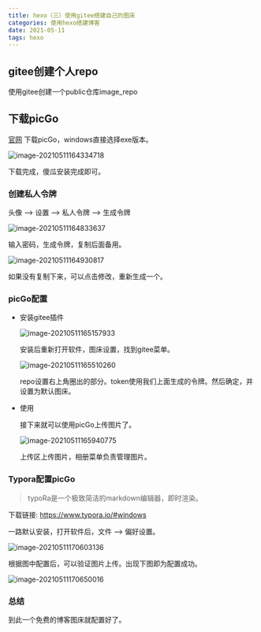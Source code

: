 ```yaml
---
title: hexo（三）使用gitee搭建自己的图床
categories: 使用hexo搭建博客
date: 2021-05-11
tags: hexo
---
```


## gitee创建个人repo

使用gitee创建一个public仓库image_repo

## 下载picGo

  [官网](https://molunerfinn.com/PicGo/) 下载picGo，windows直接选择exe版本。

![image-20210511164334718](https://gitee.com/ruocy/image_repo/raw/master/images/image-20210511164334718.png)

下载完成，傻瓜安装完成即可。

<!-- more -->

### 创建私人令牌

头像 --> 设置 --> 私人令牌 --> 生成令牌

![image-20210511164833637](https://gitee.com/ruocy/image_repo/raw/master/images/image-20210511164833637.png)

输入密码，生成令牌，复制后面备用。

![image-20210511164930817](https://gitee.com/ruocy/image_repo/raw/master/images/image-20210511164930817.png)

如果没有复制下来，可以点击修改，重新生成一个。

### picGo配置

+ 安装gitee插件

  ![image-20210511165157933](https://gitee.com/ruocy/image_repo/raw/master/images/image-20210511165157933.png)

  安装后重新打开软件，图床设置，找到gitee菜单。

  ![image-20210511165510260](https://gitee.com/ruocy/image_repo/raw/master/images/image-20210511165510260.png)

  repo设置右上角圈出的部分。token使用我们上面生成的令牌。然后确定，并设置为默认图床。

+ 使用

  接下来就可以使用picGo上传图片了。

  ![image-20210511165940775](https://gitee.com/ruocy/image_repo/raw/master/images/image-20210511165940775.png)

  

  上传区上传图片，相册菜单负责管理图片。

### Typora配置picGo

> typoRa是一个极致简洁的markdown编辑器，即时渲染。

下载链接: https://www.typora.io/#windows

一路默认安装，打开软件后，文件 --> 偏好设置。

![image-20210511170603136](https://gitee.com/ruocy/image_repo/raw/master/images/image-20210511170603136.png)

根据图中配置后，可以验证图片上传。出现下图即为配置成功。

![image-20210511170650016](https://gitee.com/ruocy/image_repo/raw/master/images/image-20210511170650016.png)



### 总结

到此一个免费的博客图床就配置好了。

